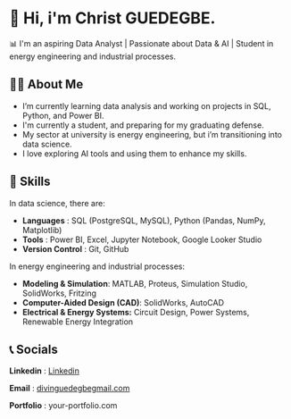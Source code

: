
# 👋 Hi, i'm Christ GUEDEGBE.
📊 I'm an aspiring Data Analyst | Passionate about Data & AI | Student in energy engineering and industrial processes.

## 🙋‍♀️ About Me

- I’m currently learning data analysis and working on projects in SQL, Python, and Power BI.
- I'm currently a student, and preparing for my graduating defense.
- My sector at university is energy engineering, but i’m transitioning into data science.
- I love exploring AI tools and using them to enhance my skills.

## 🚀 Skills  
In data science, there are:

- **Languages** : SQL (PostgreSQL, MySQL), Python (Pandas, NumPy, Matplotlib) 
- **Tools** : Power BI, Excel, Jupyter Notebook, Google Looker Studio  
- **Version Control** : Git, GitHub

In energy engineering and industrial processes:

- **Modeling & Simulation**: MATLAB, Proteus, Simulation Studio, SolidWorks, Fritzing
- **Computer-Aided Design (CAD)**: SolidWorks, AutoCAD
- **Electrical & Energy Systems:** Circuit Design, Power Systems, Renewable Energy Integration

## 📞 Socials

**Linkedin** : [Linkedin](https://www.linkedin.com/in/christ-guedegbe-6b3216341/)

**Email** : [divinguedegbegmail.com](divinguedegbegmail.com)

**Portfolio** : your-portfolio.com



<!--
**Christ-GUEDEGBE/Christ-GUEDEGBE** is a ✨ _special_ ✨ repository because its `README.md` (this file) appears on your GitHub profile.

Here are some ideas to get you started:

- 🔭 I’m currently working on ...
- 🌱 I’m currently learning ...
- 👯 I’m looking to collaborate on ...
- 🤔 I’m looking for help with ...
- 💬 Ask me about ...
- 📫 How to reach me: ...
- 😄 Pronouns: ...
- ⚡ Fun fact: ...
-->
